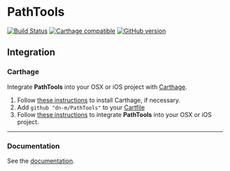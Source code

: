 # PathTools

[![Build Status](https://travis-ci.org/dn-m/PathTools.svg?branch=master)](https://travis-ci.org/dn-m/PathTools)
[![Carthage compatible](https://img.shields.io/badge/Carthage-compatible-4BC51D.svg?style=flat)](https://github.com/Carthage/Carthage) 
[![GitHub version](https://badge.fury.io/gh/dn-m%2FPathTools.svg)](https://badge.fury.io/gh/dn-m%2FPathTools)

<a name="integration"></a>
## Integration

### Carthage
Integrate **PathTools** into your OSX or iOS project with [Carthage](https://github.com/Carthage/Carthage).

1. Follow [these instructions](https://github.com/Carthage/Carthage#installing-carthage) to install Carthage, if necessary.
2. Add `github "dn-m/PathTools"` to your [Cartfile](https://github.com/Carthage/Carthage/blob/master/Documentation/Artifacts.md#cartfile)
3. Follow [these instructions](https://github.com/Carthage/Carthage#adding-frameworks-to-an-application) to integrate **PathTools** into your OSX or iOS project.

***

### Documentation

See the [documentation](http://dn-m.github.io/PathTools/).
